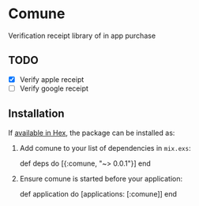 # Comune

Verification receipt library of in app purchase

## TODO
- [x] Verify apple receipt
- [ ] Verify google receipt

## Installation

If [available in Hex](https://hex.pm/docs/publish), the package can be installed as:

  1. Add comune to your list of dependencies in `mix.exs`:

        def deps do
          [{:comune, "~> 0.0.1"}]
        end

  2. Ensure comune is started before your application:

        def application do
          [applications: [:comune]]
        end

